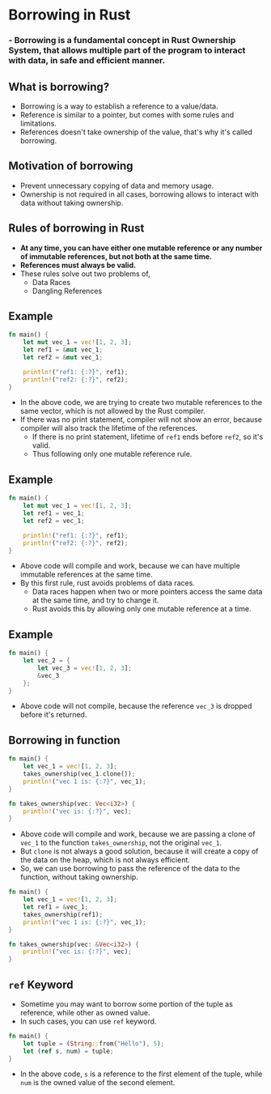 # Borrowing in Rust
### - Borrowing is a fundamental concept in Rust Ownership System, that allows multiple part of the program to interact with data, in safe and efficient manner.


## What is borrowing?
- Borrowing is a way to establish a reference to a value/data.
- Reference is similar to a pointer, but comes with some rules and limitations.
- References doesn't take ownership of the value, that's why it's called borrowing.


## Motivation of borrowing
- Prevent unnecessary copying of data and memory usage.
- Ownership is not required in all cases, borrowing allows to interact with data without taking ownership.

## Rules of borrowing in Rust
- **At any time, you can have either one mutable reference or any number of immutable references, but not both at the same time.**
- **References must always be valid.**
- These rules solve out two problems of,
    - Data Races
    - Dangling References

## Example
```rust
fn main() {
    let mut vec_1 = vec![1, 2, 3];
    let ref1 = &mut vec_1;
    let ref2 = &mut vec_1;

    println!("ref1: {:?}", ref1);
    println!("ref2: {:?}", ref2);
}
```
- In the above code, we are trying to create two mutable references to the same vector, which is not allowed by the Rust compiler.
- If there was no print statement, compiler will not show an error, because compiler will also track the lifetime of the references.
    - If there is no print statement, lifetime of `ref1` ends before `ref2`, so it's valid.
    - Thus following only one mutable reference rule.

## Example
```rust
fn main() {
    let mut vec_1 = vec![1, 2, 3];
    let ref1 = vec_1;
    let ref2 = vec_1;

    println!("ref1: {:?}", ref1);
    println!("ref2: {:?}", ref2);
}
```
- Above code will compile and work, because we can have multiple immutable references at the same time.
- By this first rule, rust avoids problems of data races.
    - Data races happen when two or more pointers access the same data at the same time, and try to change it.
    - Rust avoids this by allowing only one mutable reference at a time.

## Example
```rust
fn main() {
    let vec_2 = {
        let vec_3 = vec![1, 2, 3];
        &vec_3
    };
}
```
- Above code will not compile, because the reference `vec_3` is dropped before it's returned.

## Borrowing in function
```rust
fn main() {
    let vec_1 = vec![1, 2, 3];
    takes_ownership(vec_1.clone());
    println!("vec 1 is: {:?}", vec_1);
}

fn takes_ownership(vec: Vec<i32>) {
    println!("vec is: {:?}", vec);
}
```
- Above code will compile and work, because we are passing a clone of `vec_1` to the function `takes_ownership`, not the original `vec_1`.
- But `clone` is not always a good solution, because it will create a copy of the data on the heap, which is not always efficient.
- So, we can use borrowing to pass the reference of the data to the function, without taking ownership.
```rust
fn main() {
    let vec_1 = vec![1, 2, 3];
    let ref1 = &vec_1;
    takes_ownership(ref1);
    println!("vec 1 is: {:?}", vec_1);
}

fn takes_ownership(vec: &Vec<i32>) {
    println!("vec is: {:?}", vec);
}
```

## `ref` Keyword
- Sometime you may want to borrow some portion of the tuple as reference, while other as owned value.
- In such cases, you can use `ref` keyword.
```rust
fn main() {
    let tuple = (String::from("Hello"), 5);
    let (ref s, num) = tuple;
}
```
- In the above code, `s` is a reference to the first element of the tuple, while `num` is the owned value of the second element.